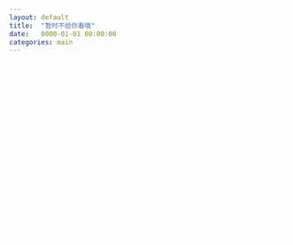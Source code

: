 ```yaml
---
layout: default
title:  "暂时不给你看哦"
date:   0000-01-01 00:00:00
categories: main
---
```


<font color="white">
暂时不给你看哦~~  
暂时不给你看哦~~  
暂时不给你看哦~~  
暂时不给你看哦~~  
暂时不给你看哦~~  
暂时不给你看哦~~  
暂时不给你看哦~~  
暂时不给你看哦~~  
暂时不给你看哦~~  
暂时不给你看哦~~  
暂时不给你看哦~~  
暂时不给你看哦~~  
暂时不给你看哦~~  
暂时不给你看哦~~  
暂时不给你看哦~~  
暂时不给你看哦~~  
暂时不给你看哦~~  
暂时不给你看哦~~  
暂时不给你看哦~~  
暂时不给你看哦~~  
暂时不给你看哦~~  
暂时不给你看哦~~  
暂时不给你看哦~~  
暂时不给你看哦~~  
暂时不给你看哦~~  
暂时不给你看哦~~  
暂时不给你看哦~~  
暂时不给你看哦~~  
暂时不给你看哦~~  
暂时不给你看哦~~  
暂时不给你看哦~~  
暂时不给你看哦~~  
暂时不给你看哦~~  
暂时不给你看哦~~  
暂时不给你看哦~~  
暂时不给你看哦~~  
暂时不给你看哦~~  
暂时不给你看哦~~  
暂时不给你看哦~~  
暂时不给你看哦~~  
暂时不给你看哦~~  
暂时不给你看哦~~  
暂时不给你看哦~~  
暂时不给你看哦~~  
暂时不给你看哦~~  
暂时不给你看哦~~  
暂时不给你看哦~~  
暂时不给你看哦~~  
暂时不给你看哦~~  
暂时不给你看哦~~  
暂时不给你看哦~~  
暂时不给你看哦~~  
暂时不给你看哦~~  
暂时不给你看哦~~  
暂时不给你看哦~~  
暂时不给你看哦~~  
暂时不给你看哦~~  
暂时不给你看哦~~  
暂时不给你看哦~~  
暂时不给你看哦~~  
暂时不给你看哦~~  
暂时不给你看哦~~  
暂时不给你看哦~~  
暂时不给你看哦~~  
暂时不给你看哦~~  

</font>